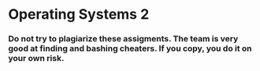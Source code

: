 Operating Systems 2
========

### Do not try to plagiarize these assigments. The team is very good at finding and bashing cheaters. If you copy, you do it on your own risk.

